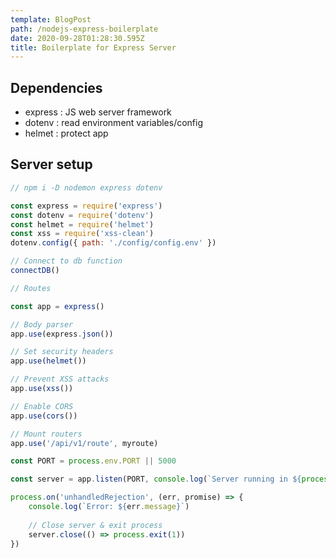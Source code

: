 ```yaml
---
template: BlogPost
path: /nodejs-express-boilerplate
date: 2020-09-28T01:28:30.595Z
title: Boilerplate for Express Server
---
```


## Dependencies
- express : JS web server framework
- dotenv : read environment variables/config
- helmet : protect app


## Server setup

```js
// npm i -D nodemon express dotenv

const express = require('express')
const dotenv = require('dotenv')
const helmet = require('helmet')
const xss = require('xss-clean')
dotenv.config({ path: './config/config.env' })

// Connect to db function
connectDB()

// Routes

const app = express()

// Body parser
app.use(express.json())

// Set security headers
app.use(helmet())

// Prevent XSS attacks
app.use(xss())

// Enable CORS
app.use(cors())

// Mount routers
app.use('/api/v1/route', myroute)

const PORT = process.env.PORT || 5000

const server = app.listen(PORT, console.log(`Server running in ${process.env.NODE_ENV} mode`))

process.on('unhandledRejection', (err, promise) => {
    console.log(`Error: ${err.message}`)
    
    // Close server & exit process
    server.close(() => process.exit(1))
})
```

